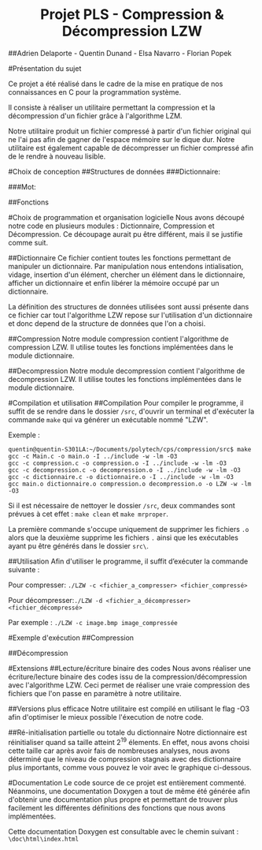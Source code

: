
# <center>Projet PLS - Compression & Décompression LZW</center>

##Adrien Delaporte - Quentin Dunand - Elsa Navarro - Florian Popek


#Présentation du sujet

Ce projet a été réalisé dans le cadre de la mise en pratique de nos connaissances en C pour la programmation système.

Il consiste à réaliser un utilitaire permettant la compression et la décompression d'un fichier grâce à l'algorithme LZM.

Notre utilitaire produit un fichier compressé à partir d'un fichier original qui ne l'ai pas afin de gagner de l'espace mémoire sur le dique dur. Notre utilitaire est également capable de décompresser un fichier compressé afin de le rendre à nouveau lisible.

#Choix de conception
##Structures de données
###Dictionnaire:

###Mot:


##Fonctions



#Choix de programmation et organisation logicielle
Nous avons découpé notre code en plusieurs modules : Dictionnaire, Compression et Décompression. Ce découpage aurait pu être différent, mais il se justifie comme suit.

##Dictionnaire
Ce fichier contient toutes les fonctions permettant de manipuler un dictionnaire. Par manipulation nous entendons intialisation, vidage, insertion d'un élément, chercher un élément dans le dictionnaire, afficher un dictionnaire et enfin libérer la mémoire occupé par un dictionnaire.

La définition des structures de données utilisées sont aussi présente dans ce fichier car tout l'algorithme LZW repose sur l'utilisation d'un dictionnaire et donc depend de la structure de données que l'on a choisi.

##Compression
Notre module compression contient l'algorithme de compression LZW. Il utilise toutes les fonctions implémentées dans le module dictionnaire.

##Decompression
Notre module decompression contient l'algorithme de decompression LZW. Il utilise toutes les fonctions implémentées dans le module dictionnaire.


#Compilation et utilisation
##Compilation
Pour compiler le programme, il suffit de se rendre dans le dossier `/src`, d'ouvrir un terminal et d'exécuter la commande `make` qui va générer un exécutable nommé "LZW".

Exemple :
```
quentin@quentin-S301LA:~/Documents/polytech/cps/compression/src$ make
gcc -c Main.c -o main.o -I ../include -w -lm -O3
gcc -c compression.c -o compression.o -I ../include -w -lm -O3
gcc -c decompression.c -o decompression.o -I ../include -w -lm -O3
gcc -c dictionnaire.c -o dictionnaire.o -I ../include -w -lm -O3
gcc main.o dictionnaire.o compression.o decompression.o -o LZW -w -lm -O3
```

Si il est nécessaire de nettoyer le dossier `/src`, deux commandes sont prévues à cet effet :
`make clean` et `make mrproper`.

La première commande s'occupe uniquement de supprimer les fichiers `.o` alors que la deuxième supprime les fichiers `.` ainsi que les exécutables ayant pu être générés dans le dossier `src\`.

##Utilisation
Afin d'utiliser le programme, il suffit d’exécuter la commande suivante :

Pour compresser: `./LZW -c <fichier_a_compresser> <fichier_compressé>`

Pour décompresser:`./LZW -d <fichier_a_décompresser> <fichier_décompressé>`

Par exemple : `./LZW -c image.bmp image_compressée`

#Exemple d'exécution
##Compression

##Décompression

#Extensions
##Lecture/écriture binaire des codes
Nous avons réaliser une écriture/lecture binaire des codes issu de la compression/décompression avec l'algorithme LZW. Ceci permet de réaliser une vraie compression des fichiers que l'on passe en paramètre à notre utilitaire.

##Versions plus efficace
Notre utilitaire est compilé en utilisant le flag -O3 afin d'optimiser le mieux possible l'éxecution de notre code.

##Ré-initialisation partielle ou totale du dictionnaire
Notre dictionnaire est réinitialiser quand sa taille atteint 2<sup>19</sup> élements. En effet, nous avons choisi cette taille car après avoir fais de nombreuses analyses, nous avons déterminé que le niveau de compression stagnais avec des dictionnaire plus importants, comme vous pouvez le voir avec le graphique ci-dessous.

#Documentation
Le code source de ce projet est entièrement commenté. Néanmoins, une documentation Doxygen a tout de même été générée afin d'obtenir une documentation plus propre et permettant de trouver plus facilement les différentes définitions des fonctions que nous avons implémentées.

Cette documentation Doxygen est consultable avec le chemin suivant : `\doc\html\index.html`
